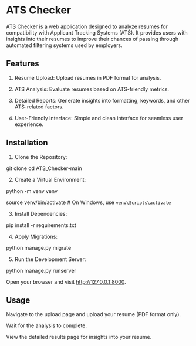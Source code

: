 # ATS Checker
ATS Checker is a web application designed to analyze resumes for compatibility with Applicant Tracking Systems (ATS). It provides users with insights into their resumes to improve their chances of passing through automated filtering systems used by employers.

## Features

1. Resume Upload: Upload resumes in PDF format for analysis.
   
2. ATS Analysis: Evaluate resumes based on ATS-friendly metrics.
 
3. Detailed Reports: Generate insights into formatting, keywords, and other ATS-related factors.
 
4. User-Friendly Interface: Simple and clean interface for seamless user experience.

## Installation

1. Clone the Repository:

git clone <repository-url>
cd ATS_Checker-main

2. Create a Virtual Environment:

python -m venv venv

source venv/bin/activate  # On Windows, use `venv\Scripts\activate`

3. Install Dependencies:

pip install -r requirements.txt

4. Apply Migrations:

python manage.py migrate

5. Run the Development Server:

python manage.py runserver

Open your browser and visit http://127.0.0.1:8000.

## Usage
Navigate to the upload page and upload your resume (PDF format only).

Wait for the analysis to complete.

View the detailed results page for insights into your resume.
